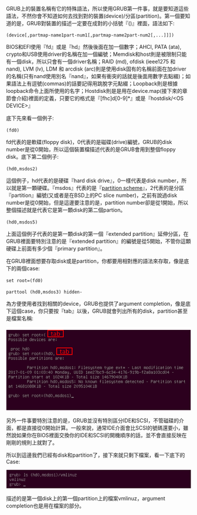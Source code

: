 GRUB上的裝置名稱有它的特殊語法，所以使用GRUB第一件事，就是要知道這些語法，不然你會不知道如何去找到對的裝置\(device\)/分區\(partition\)。第一個要知道的是，GRUB對裝置的描述一定要在成對的小括號『\(\)』裡面，語法如下:

```
(device[,partmap-name1part-num1[,partmap-name2part-num2[,...]]])
```
BIOS和EFI使用『fd』或是『hd』然後後面在加一個數字；AHCI, PATA (ata), crypto和USB使用driver的名稱在加一個編號；Memdisk和host則是被限制只能有一個disk，所以只會有一個driver名稱；RAID (md), ofdisk (ieee1275 和 nand), LVM (lv), LDM 和 arcdisk (arc)則是使用disk固有的名稱前面在加driver的名稱(只有nand使用別名『nand』，如果有衝突的話就是後面用數字去點綴)；如果語法上有逗號(commas)的話要記得用跳脫字元點綴；Loopback則是根據loopback命令上面所使用的名字；Hostdisk則是是用在device.map(接下來的章節會介紹)裡面的定義，只要它的格式是『[fhc]d[0-9]*』或是『hostdisk/&lt;OS DEVICE>』

底下先來看一個例子:

`(fd0)`

fd代表的是軟碟\(floppy disk\)，0代表的是磁碟\(drive\)編號，GRUB的disk number是從0開始，所以這個裝置檔描述代表的是GRUB會用到整個floppy disk。底下第二個例子:

`(hd0,msdos2)`

這個例子，hd代表的是硬碟『hard disk drive』，0一樣代表是disk number，所以就是第一顆硬碟。『msdos』代表的是『[partition scheme](https://en.wikipedia.org/wiki/Disk_partitioning)』，2代表的是分區『partition』編號\(又或者是在BSD上的PC slice number\)，之前有說過disk number是從0開始，但是這邊要注意的是，partition number卻是從1開始，所以整個描述就是代表它是第一顆disk的第二個partion。

`(hd0,msdos5)`

上面這個例子代表的是第一顆disk的第一個『extended partition』延伸分區，在GRUB裡面要特別注意的是『extended partition』的編號是從5開始，不管你這顆硬碟上前面有多少個『primary partition』。

在GRUB裡面想要存取disk或是partition，你都要用相對應的語法來存取，像是底下的兩個case:

`set root=(fd0)`

`parttool (hd0,msdos3) hidden-`

為方便使用者找到相關的device，GRUB也提供了argument completion，像是底下這個case，你只要按『tab』以後，GRUB就會列出所有的disk，partition甚至是檔案名稱:

![](Imgs/Name/Name001.PNG)

另外一件事要特別注意的是，GRUB並沒有特別區分IDE和SCSI，不管磁碟的介面，都是直接從0開始計算。一般來說，通常IDE介面會比SCSI的號碼還要小，雖然說如果你在BIOS裡面交換你的IDE和SCSI的開機順序的話，並不會直接反映在剛剛的規則上就對了。

所以到這邊我們已經有disk和partition了，接下來就只剩下檔案，看一下底下的Case:

![](Imgs/Name/Name002.PNG)

描述的是第一個disk上的第一個partition上的檔案vmlinuz，argument completion也是用在檔案的部分。


